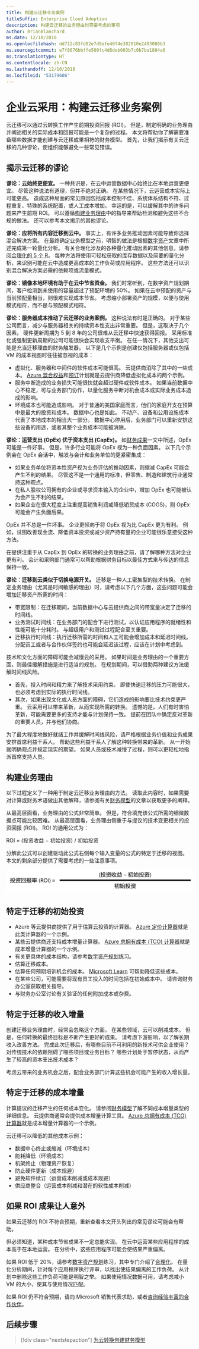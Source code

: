```yaml
---
title: 构建云迁移业务案例
titleSuffix: Enterprise Cloud Adoption
description: 构建云迁移的业务理由时需要考虑的事项
author: BrianBlanchard
ms.date: 12/10/2018
ms.openlocfilehash: dd712c83fd82e7d9efe40f4e382910e2403088b3
ms.sourcegitcommit: e7f8676bbffe500fc4d6deb603b7c0b7ba1884a6
ms.translationtype: HT
ms.contentlocale: zh-CN
ms.lasthandoff: 12/10/2018
ms.locfileid: "53179606"
---
```

# <a name="enterprise-cloud-adoption-building-a-cloud-migration-business-case"></a>企业云采用：构建云迁移业务案例

云迁移可以通过云转换工作产生前期投资回报 (ROI)。 但是，制定明确的业务理由并阐述相关的实际成本和回报可能是一个复杂的过程。 本文将帮助你了解需要准备哪些数据才能创建与云迁移成果相符的财务模型。 首先，让我们揭示有关云迁移的几种谬论，使组织能够避免一些常见错误。

## <a name="dispelling-cloud-migration-myths"></a>揭示云迁移的谬论

**谬论：云始终更便宜。** 一种共识是，在云中运营数据中心始终比在本地运营更便宜。 尽管这种说法有道理，但并不绝对正确。 在某些情况下，云运营成本实际上可能更高。 造成这种局面的常见原因包括成本控制不佳、系统体系结构不符、过程重复、特殊的系统配置，或人工成本增加。 幸运的是，可以缓解其中的许多问题来产生前期 ROI。 可以遵循[构建业务理由](#building-the-business-justification)中的指导来帮助检测和避免这些不合规的做法。 还可以参考本文揭示的其他谬论。

**谬论：应将所有内容迁移到云中。** 事实上，有许多业务推动因素可能导致你选择混合解决方案。 在最终确定业务模型之前，明智的做法是根据[数字资产](../digital-estate/5-rs-of-rationalization.md)文章中所述完成第一轮量化分析。 有关合理化涉及的各种量化推动因素的其他信息，请参阅[合理化的 5 个 R](../digital-estate/5-rs-of-rationalization.md)。 每种方法将使用可轻松获取的库存数据以及简要的量化分析，来识别可能在云中造成更高成本的工作负荷或应用程序。 这些方法还可以识别混合解决方案必需的依赖项或流量模式。

**谬论：镜像本地环境有助于在云中节省资金。** 我们时常听到，在数字资产规划期间，客户检测到未使用的容量超过了预配环境的 50%。 如果在云中预配的资产与当前预配量相当，则很难实现成本节省。 考虑缩小部署资产的规模，以便与使用模式相符，而不是与预配模式相符。

**谬论：服务器成本推动了云迁移的业务案例。** 这种说法有时是正确的。 对于某些公司而言，减少与服务器相关的持续资本性支出非常重要。 但是，这取决于几个因素。 硬件更新周期为 5 到 8 年的公司很难从云迁移中快速获得回报。 采用标准化或强制更新周期的公司可能很快会实现收支平衡。 在任一情况下，其他支出可能是充当迁移理由的财务触发器。 以下是几个示例是创建仅包括服务器或仅包括 VM 的成本视图时往往被忽视的成本：

- 虚拟化、服务器和中间件的软件成本可能很高。 云提供商消除了其中的一些成本。 [Azure 混合权益](https://azure.microsoft.com/pricing/hybrid-benefit/#services)和[预订](https://azure.microsoft.com/reservations/)计划就是云提供商降低虚拟化成本的两个示例。
- 服务中断造成的业务损失可能很快就会超过硬件或软件成本。 如果当前数据中心不稳定，可与业务部门协作，以量化服务中断对机会成本或实际业务成本造成的影响。
- 环境成本也可能造成影响。 对于普通的美国家庭而言，他们的家庭开支在预算中是最大的投资和成本。 数据中心也是如此。 不动产、设备和公用设施成本代表了本地成本的相当大一部分。 数据中心停用后，业务部门可以重新安排这些设备的用途，或者其整个业务成本可能被消除。

**谬论：运营支出 (OpEx) 优于资本支出 (CapEx)。** 如[财务成果](business-outcomes/fiscal-outcomes.md)一文中所述，OpEx 可能是一件好事。 但是，许多行业可能将 OpEx 视为一种负面因素。 以下几个示例会在 OpEx 会话中，触发与会计和业务单位的更紧密集成：

- 如果业务单位将资本性资产视为业务评估的推动因素，则缩减 CapEx 可能会产生不利的结果。 尽管这不是一个通用的标准，但零售、制造和建筑行业通常持这种观点。
- 在私人股权公司拥有的企业或寻求资本输入的企业中，增加 OpEx 也可能被认为会产生不利的结果。
- 如果企业在很大程度上注重提高销售利润或降低销货成本 (COGS)，则 OpEx 可能会产生负面后果。

OpEx 并不总是一件坏事。 企业更倾向于将 OpEx 视为比 CapEx 更为有利。 例如，试图改善现金流、降低资本投资或减少资产持有量的企业可能很乐意接受这种方法。

在提供注重于从 CapEx 到 OpEx 的转换的业务理由之前，请了解哪种方法对企业更有利。 会计和采购部门通常可以帮助根据财务目标以最佳方式来与传达的信息保持一致。

**谬论：迁移到云类似于切换电源开关。** 迁移是一种人工密集型的技术转换。 在制定业务理由（尤其是时间敏感的理由）时，请考虑以下几个方面，这些问题可能会增加迁移资产所需的时间：

- 带宽限制：在迁移期间，当前数据中心与云提供商之间的带宽量决定了迁移的时间线。
- 业务测试时间线：在业务部门的配合下进行测试，以认证应用程序的就绪性和性能可能十分耗时。 与超级用户和测试过程配合至关重要。
- 迁移执行时间线：执行迁移所需的时间和人工可能会增加成本和延迟时间线。 分配员工或者与合作伙伴签约也可能会延迟该过程，应该在计划中考虑到。

技术和文化方面的障碍可能会减慢云的采用。 如果时间是业务理由的一个重要方面，则最佳缓解措施是进行适当的规划。 在规划期间，可以借助两种建议方法缓解时间线风险。

- 首先，投入时间和精力来了解技术采用约束。 即使快速迁移的压力可能很大，也必须考虑到实际的执行时间线。
- 其次，如果出现文化或人员方面的障碍，它们造成的影响要比技术约束更严重。 云采用可以带来革新，从而实现所需的转换。 遗憾的是，人们有时害怕革新，可能需要更多的支持才能与计划保持一致。 提前在团队中确定反对革新的重要人员，并与他们协商。

为了最大程度地做好就绪工作并缓解时间线风险，请严格根据业务价值和业务成果安排首席利益干系人。 帮助这些利益干系人了解这种转换带来的革新。 从一开始就明确观点并规定现实的期望。 如果人员或技术减慢了过程，则可以更轻松地指派首席支持人员。

## <a name="building-the-business-justification"></a>构建业务理由

以下过程定义了一种用于制定云迁移业务理由的方法。 读取此内容时，如果需要对计算或财务术语做出其他解释，请参阅有关[财务模型](financial-models.md)的文章以获取更多的阐释。

从最高层面看，业务理由的公式非常简单。 但是，符合填充该公式所需的细微数据点可能比较困难。 从最高层面看，业务理由侧重于与提议的技术变更相关的投资回报 (ROI)。 ROI 的通用公式为：

ROI = (投资收益 &minus; 初始投资) / 初始投资

分解此公式可以创建驱动此公式右侧每个输入变量的公式的特定于迁移的视图。 本文的剩余部分提供了需要考虑的一些注意事项。

![ROI = (投资收益 – 投资成本) / 投资成本](../_images/formula-roi.png)

## <a name="migration-specific-initial-investment"></a>特定于迁移的初始投资

- Azure 等云提供商提供了用于估算云投资的计算器。 [Azure 定价计算器](https://azure.microsoft.com/en-in/pricing/)就是此类计算器的一个示例。
- 某些云提供商还支持成本增量计算器。 [Azure 总拥有成本 (TCO) 计算器](https://azure.com/tco)就是成本增量计算器的一个示例。
- 有关更具体的成本结构，请参考[数字资产规划](../digital-estate/overview.md)练习。
- 估算迁移成本。
- 估算任何预期培训机会的成本。 [Microsoft Learn](https://docs.microsoft.com/learn/) 可帮助降低这些成本。
- 在某些公司，可能需要将现有员工投入的时间包括在初始成本中。 请咨询财务办公室获取相关指导。
- 与财务办公室讨论有关验证的任何附加成本或杂费。

## <a name="migration-specific-revenue-deltas"></a>特定于迁移的收入增量

创建迁移业务理由时，经常会忽略这个方面。 在某些领域，云可以削减成本。 但是，任何转换的最终目标是不断产生更好的成果。 请考虑下游影响，以了解长期收入改善方法。 完成此次迁移后，有哪些目前不可利用的新技术可供企业使用？ 对传统技术的依赖阻碍了哪些项目或业务目标？ 哪些计划处于暂停状态，从而产生了较高的资本支出技术成本？

考虑云带来的业务机会之后，配合业务部门计算这些机会可能产生的收入增长量。

## <a name="migration-specific-cost-deltas"></a>特定于迁移的成本增量

计算提议的迁移产生的任何成本变化。 请参阅[财务模型](financial-models.md)了解不同成本增量类型的详细信息。 云提供商通常会提供成本增量计算工具。 [Azure 总拥有成本 (TCO) 计算器](https://azure.com/tco)就是成本增量计算器的一个示例。

云迁移可以降低的其他成本示例：

- 数据中心终止或缩减（环境成本）
- 能耗降低（环境成本）
- 机架终止（物理资产恢复）
- 防止硬件更新（成本规避）
- 避免软件续订（运营成本削减或成本规避）
- 供应商整合（运营成本削减和潜在的软性成本削减）

## <a name="when-roi-results-are-surprising"></a>如果 ROI 成果让人意外

如果云迁移的 ROI 不符合预期，重新查看本文开头列出的常见谬论可能会有帮助。

但必须知道，某种成本节省成果不一定总能实现。 在云中运营某些应用程序的成本高于在本地运营。 在分析中，这些应用程序可能会使结果严重偏离。

如果 ROI 低于 20%，请参考[数字资产规划](../digital-estate/overview.md)练习，其中专门介绍了[合理化](../digital-estate/rationalize.md)。 在量化分析期间，针对每个应用程序执行评审，以找出使结果偏离的工作负荷。 从计划中删除这些工作负荷可能是明智之举。 如果使用情况数据可用，请考虑减小 VM 的大小，使其与使用情况匹配。

如果 ROI 仍不符合预期，请向 Microsoft 销售代表求助，或者[咨询经验丰富的合作伙伴](https://azure.microsoft.com/en-us/migration/partners/)。

## <a name="next-steps"></a>后续步骤

> [!div class="nextstepaction"]
> [为云转换创建财务模型](financial-models.md)